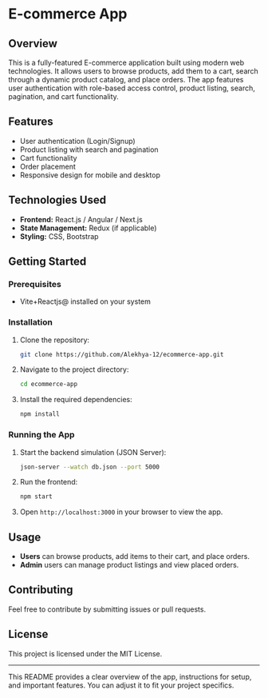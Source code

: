 
# E-commerce App

## **Overview**
This is a fully-featured E-commerce application built using modern web technologies. It allows users to browse products, add them to a cart, search through a dynamic product catalog, and place orders. The app features user authentication with role-based access control, product listing, search, pagination, and cart functionality.

## **Features**
- User authentication (Login/Signup)
- Product listing with search and pagination
- Cart functionality
- Order placement
- Responsive design for mobile and desktop

## **Technologies Used**
- **Frontend:** React.js / Angular / Next.js
- **State Management:** Redux (if applicable)
- **Styling:** CSS, Bootstrap
  
## **Getting Started**

### **Prerequisites**
- Vite+Reactjs@ installed on your system

### **Installation**
1. Clone the repository:
   ```bash
   git clone https://github.com/Alekhya-12/ecommerce-app.git
   ```
2. Navigate to the project directory:
   ```bash
   cd ecommerce-app
   ```
3. Install the required dependencies:
   ```bash
   npm install
   ```

### **Running the App**
1. Start the backend simulation (JSON Server):
   ```bash
   json-server --watch db.json --port 5000
   ```
2. Run the frontend:
   ```bash
   npm start
   ```
3. Open `http://localhost:3000` in your browser to view the app.

## **Usage**
- **Users** can browse products, add items to their cart, and place orders.
- **Admin** users can manage product listings and view placed orders.
  
## **Contributing**
Feel free to contribute by submitting issues or pull requests.

## **License**
This project is licensed under the MIT License.

---

This README provides a clear overview of the app, instructions for setup, and important features. You can adjust it to fit your project specifics.
